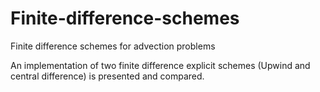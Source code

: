 # Finite-difference-schemes
Finite difference schemes for advection problems


An implementation of two finite difference explicit schemes (Upwind and central difference) is presented and compared.
